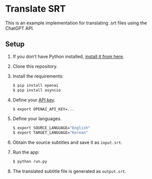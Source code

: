 # Translate SRT

This is an example implementation for translating .srt files using the ChatGPT API.

## Setup

1. If you don’t have Python installed, [install it from here](https://www.python.org/downloads/).

2. Clone this repository.

3. Install the requirements:

   ```bash
   $ pip install openai
   $ pip install asyncio
   ```

4. Define your [API key](https://beta.openai.com/account/api-keys).

   ```bash
   $ export OPENAI_API_KEY=...
   ```

5. Define your languages.

   ```bash
   $ export SOURCE_LANGUAGE="English"
   $ export TARGET_LANGUAGE="Korean"
   ```

6. Obtain the source subtitles and save it as `input.srt`.

7. Run the app:

   ```bash
   $ python run.py

8. The translated subtitle file is generated as `output.srt`.
